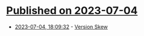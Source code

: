 # [Published on 2023-07-04](index.md)

* [2023-07-04, 18:09:32](https://lobste.rs/s/jkwwxn/version_skew) - [Version Skew](https://www.industrialempathy.com/posts/version-skew/)
